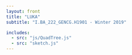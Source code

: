 ```yaml
---
layout: front
title: "LUKA"
subtitle: "I.BA_222_GENCG.H1901 - Winter 2019"

includes:
  - src: "js/QuadTree.js"
  - src: "sketch.js"
---
```

